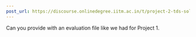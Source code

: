 ```yaml
---
post_url: https://discourse.onlinedegree.iitm.ac.in/t/project-2-tds-solver-discussion-thread/169029/29
---
```

Can you provide with an evaluation file like we had for Project 1.